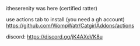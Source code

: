 itheserenity was here (certified ratter)

use actions tab to install (you need a gh account) https://github.com/WompWatr/CatgirlAddons/actions

discord: https://discord.gg/jK4AXeVK8u
 

